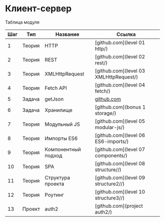 # Клиент-сервер

Таблица модуля

| Шаг | Тип    | Название            | Ссылка                                                                 |
| --- | ------ | ------------------- | ---------------------------------------------------------------------- |
| 1   | Теория | HTTP                | [github.com](level 01 http/)                                                  |
| 2   | Теория | REST                | [github.com](level 02 rest/)                                                  |
| 3   | Теория | XMLHttpRequest      | [github.com](level 03 XMLHttpRequest/)                                        |
| 4   | Теория | Fetch API           | [github.com](level 04 fetch/)                                                 |
| 5   | Задача | getJson             | [github.com](../module%2006%20piscine-js/subjects/level5/questions/q-8/) |
| 6   | Задача | Хранилище           | [github.com](bonus 1 storage/)                                               |
| 7   | Теория | Модульный JS        | [github.com](level 05 modular-js/)                                            |
| 8   | Теория | Импорты ES6         | [github.com](level 06 ES6-imports/)                                           |
| 9   | Теория | Компонентный подход | [github.com](level 07 components/)                                            |
| 10  | Теория | SPA                 | [github.com](level 08 structure//)                                            |
| 11  | Теория | Структура проекта   | [github.com](level 09 structure2//)                                           |
| 12  | Теория | Роутинг             | [github.com](level 10 structure3//)                                           |
| 13  | Проект | auth2               | [github.com](project auth2/)                                                 |
